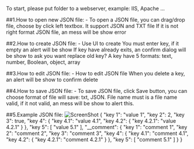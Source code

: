 To start, please put folder to a webserver, example: IIS, Apache ...

##1.How to open new JSON file:
    - To open a JSON file, you can drag/drop file, choose by click left textbox. It support JSON and TXT file
      If it is not right format JSON file, an mess will be show error

##2.How to create JSON file:
    - Use UI to create
      You must enter key, if it empty an alert will be show
      If key have already exits, an confirm dialog will be show to ask you want replace old key?
      A key have 5 formats: text, number, Boolean, object, array

##3.How to edit JSON file:
    - How to edit JSON file
      When you delete a key, an alert will be show to confirm delete

##4.How to save JSON file:
    - To save JSON file, click Save button, you can choose format of file will save: txt, JSON.
      File name must is a file name valid, if it not valid, an mess will be show to alert this.

##5.Example JSON file:
    ![ScreenShot](http://imgur.com/OFl6cLK)
    {
      "key 1": "value 1",
      "key 2": 2,
      "key 3": true,
      "key 4": {
        "key 4.1": "value 4.1",
        "key 4.2": {
          "key 4.2.1": "value 4.2.1"
        }
      },
      "key 5": [
        "value 5.1"
      ],
      "__comment": {
        "key 1": "comment 1",
        "key 2": "comment 2",
        "key 3": "comment 3",
        "key 4": {
          "key 4.1": "comment 4.1",
          "key 4.2": {
            "key 4.2.1": "comment 4.2.1"
          }
        },
        "key 5": [
          "comment 5.1"
        ]
      }
    }
